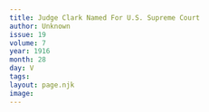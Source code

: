 ```yaml
---
title: Judge Clark Named For U.S. Supreme Court
author: Unknown
issue: 19
volume: 7
year: 1916
month: 28
day: V
tags:
layout: page.njk
image:
---
```


